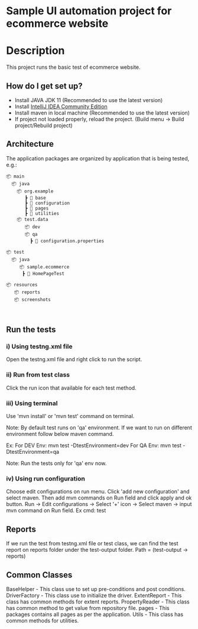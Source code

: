 # Sample UI automation project for ecommerce website


# Description
This project runs the basic test of ecommerce website.

## How do I get set up?

* Install JAVA JDK 11 (Recommended to use the latest version)
* Install [IntelliJ IDEA Community Edition](https://www.jetbrains.com/idea/download)
* Install maven in local machine (Recommended to use the latest version)
* If project not loaded properly, reload the project.
  (Build menu -> Build project/Rebuild project)

## Architecture
The application packages are organized by application that is being tested, e.g.:

```diagram
📦 main
  📦 java
    📦 org.example
       ┣ 📂 base
       ┣ 📂 configuration
       ┣ 📂 pages
       ┣ 📂 utilities
    📦 test.data
       📦 dev
       📦 qa
         ┣ 📂 configuration.properties

📦 test
  📦 java
     📦 sample.ecommerce
      ┣ 📂 HomePageTest

📦 resources
   📦 reports
   📦 screenshots
 
 
```
## Run the tests

### i) Using testng.xml file
Open the testng.xml file and right click to run the script.

### ii) Run from test class
Click the run icon that available for each test method.

### iii) Using terminal
Use 'mvn install' or 'mvn test' command on terminal.

Note: By default test runs on 'qa' environment. If we want to run on different environment
follow below maven command.

Ex:
For DEV Env: mvn test -DtestEnvironment=dev
For QA Env: mvn test -DtestEnvironment=qa

Note: Run the tests only for 'qa' env now.

### iv) Using run configuration
Choose edit configurations on run menu. Click 'add new configuration' and select maven.
Then add mvn commands on Run field and click apply and ok button.
Run -> Edit configurations -> Select '+' icon -> Select maven -> input mvn command on Run field.
Ex cmd: test

## Reports
If we run the test from testng.xml file or test class, we can find the test report on reports folder under the test-output folder.
Path = (test-output -> reports)

## Common Classes
BaseHelper - This class use to set up pre-conditions and post conditions.
DriverFactory - This class use to initialize the driver.
ExtentReport - This class has common methods for extent reports.
PropertyReader - This class has common method to get value from repository file.
pages - This packages contains all pages as per the application.
Utils - This class has common methods for utilities.


